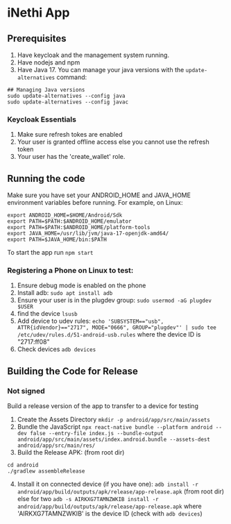 # iNethi App

## Prerequisites
1. Have keycloak and the management system running.
2. Have nodejs and npm
3. Have Java 17. You can manage your java versions with the `update-alternatives` command:
```
## Managing Java versions
sudo update-alternatives --config java
sudo update-alternatives --config javac
```

### Keycloak Essentials
1. Make sure refresh tokes are enabled
2. Your user is granted offline access else you cannot use the refresh token
3. Your user has the 'create_wallet' role.

## Running the code
Make sure you have set your ANDROID_HOME and JAVA_HOME environment variables before running. For example, on Linux:

```
export ANDROID_HOME=$HOME/Android/Sdk
export PATH=$PATH:$ANDROID_HOME/emulator
export PATH=$PATH:$ANDROID_HOME/platform-tools
export JAVA_HOME=/usr/lib/jvm/java-17-openjdk-amd64/
export PATH=$JAVA_HOME/bin:$PATH
```

To start the app run `npm start`

### Registering a Phone on Linux to test:
1. Ensure debug mode is enabled on the phone
2. Install adb: `sudo apt install adb`
3. Ensure your user is in the plugdev group: `sudo usermod -aG plugdev $USER`
4. find the device `lsusb`
5. Add device to udev rules: `echo 'SUBSYSTEM=="usb", ATTR{idVendor}=="2717", MODE="0666", GROUP="plugdev"' | sudo tee /etc/udev/rules.d/51-android-usb.rules` where the device ID is "2717:ff08"
6. Check devices `adb devices`

## Building the Code for Release

### Not signed
Build a release version of the app to transfer to a device for testing
1. Create the Assets Directory `mkdir -p android/app/src/main/assets`
2. Bundle the JavaScript `npx react-native bundle --platform android --dev false --entry-file index.js --bundle-output android/app/src/main/assets/index.android.bundle --assets-dest android/app/src/main/res/`
3. Build the Release APK: (from root dir)
```
cd android
./gradlew assembleRelease
```
4. Install it on connected device (if you have one): `adb install -r android/app/build/outputs/apk/release/app-release.apk` (from root dir) else for two `adb -s AIRKXG7TAMNZWKIB install -r android/app/build/outputs/apk/release/app-release.apk` where 'AIRKXG7TAMNZWKIB' is the device ID (check with `adb devices`)
